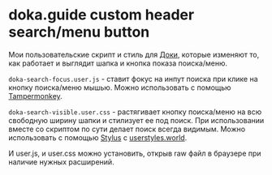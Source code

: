 # doka.guide custom header search/menu button 

Мои пользовательские скрипт и стиль для [Доки](https://doka.guide/), которые изменяют то, как работает и выглядит шапка и кнопка показа поиска/меню.

`doka-search-focus.user.js` - ставит фокус на инпут поиска при клике на кнопку поиска/меню мышью. Можно использовать с помощью [Tampermonkey](https://www.tampermonkey.net/).

`doka-search-visible.user.css` - растягивает кнопку поиска/меню на всю свободную ширину шапки и стилизует ее под поиск. При использовании вместе со скриптом по сути делает поиск всегда видимым. Можно использовать с помощью [Stylus](https://add0n.com/stylus.html) с [userstyles.world](https://userstyles.world/style/19187/doka-guide-header-searchmenu-button-width).

И user.js, и user.css можно установить, открыв raw файл в браузере при наличие нужных расширений.